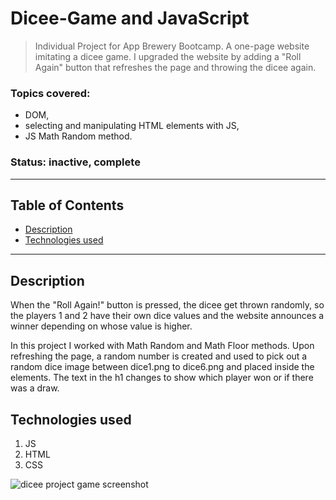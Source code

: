 # Dicee-Game and JavaScript 

> Individual Project for App Brewery Bootcamp. A one-page website imitating a dicee game. I upgraded the website by adding a "Roll Again" button that refreshes the page and throwing the dicee again.

### Topics covered: 
- DOM,
- selecting and manipulating HTML elements with JS, 
- JS Math Random method.

### Status: inactive, complete

---
## Table of Contents
- [Description](#description)
- [Technologies used](#technologies-used)

---
## Description
When the "Roll Again!" button is pressed, the dicee get thrown randomly, so the players 1 and 2 have their own dice values and the website announces a winner depending on whose value is higher. 

In this project I worked with Math Random and Math Floor methods. Upon refreshing the page, a random number is created and used to pick out a random dice image between dice1.png to dice6.png and placed inside the elements. The text in the h1 changes to show which player won or if there was a draw. 


## Technologies used
1. JS
2. HTML
3. CSS

<img src="https://drive.google.com/uc?export=view&id=1XHm4UV0yrZGwa6LJD8weUn1zWblkdMS7" alt="dicee project game screenshot" />
